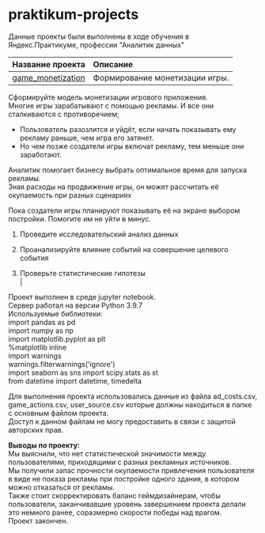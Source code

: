 # praktikum-projects
 
Данные проекты были выполнены в ходе обучения в Яндекс.Практикуме, профессии "Аналитик данных"  

| Название проекта | Описание |
|-------|:--------------------------------------|
|[game_monetization](games_alexgnik_v1.ipynb)|Формирование монетизации игры.   
Сформируйте модель монетизации игрового приложения.     
Многие игры зарабатывают с помощью рекламы. И все они сталкиваются с противоречием;  

- Пользователь разозлится и уйдёт, если начать показывать ему рекламу раньше, чем игра его затянет. 
- Но  чем позже создатели игры включат рекламу, тем меньше они заработают.  

Аналитик помогает бизнесу выбрать оптимальное время для запуска рекламы.  
Зная расходы на продвижение игры, он может рассчитать её окупаемость при разных сценариях 

Пока создатели игры планируют показывать её на экране выбором постройки. Помогите им не уйти в минус.   

1. Проведите исследовательский анализ данных  

2. Проанализируйте влияние событий на совершение целевого события  

3. Проверьте статистические гипотезы  
|

Проект выполнен в среде jupyter notebook.    
Сервер работал на версии Python 3.9.7  
Используемые библиотеки:        
import pandas as pd  
import numpy as np  
import matplotlib.pyplot as plt  
%matplotlib inline  
import warnings  
warnings.filterwarnings('ignore')  
import seaborn as sns 
import scipy.stats as st  
from datetime import datetime, timedelta  
   

Для выполнения проекта использовались данные из файла ad_costs.csv, game_actions.csv, user_source.csv
которые должны находиться в папке с основным файлом проекта.  
Доступ к данном файлам не могу предоставить в связи с защитой авторских прав. 

**Выводы по проекту:**    
Мы выяснили, что нет статистической значимости между пользователями, приходящими с разных рекламных источников.    
Мы получили запас прочности окупаемости привлечения пользователя в виде не показа рекламы при постройке одного здания, в котором можно отказаться от рекламы.    
Также стоит скорректировать баланс геймдизайнерам, чтобы пользователи, заканчивавшие уровень завершением проекта делали это немного ранее, соразмерно скорости победы над врагом.  
Проект закончен.